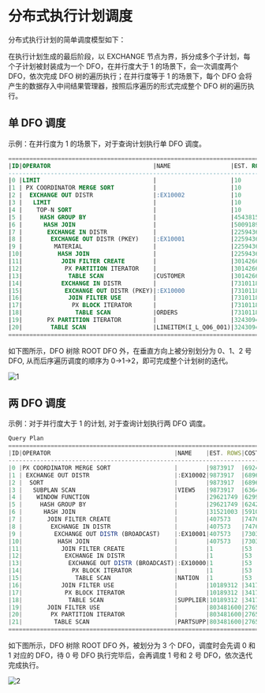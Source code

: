 分布式执行计划调度 
==============================



分布式执行计划的简单调度模型如下：

在执行计划生成的最后阶段，以 EXCHANGE 节点为界，拆分成多个子计划，每个子计划被封装成为一个 DFO，在并行度大于 1 的场景下，会一次调度两个 DFO，依次完成 DFO 树的遍历执行；在并行度等于 1 的场景下，每个 DFO 会将产生的数据存入中间结果管理器，按照后序遍历的形式完成整个 DFO 树的遍历执行。

单 DFO 调度 
-----------------------------

示例：在并行度为 1 的场景下，对于查询计划执行单 DFO 调度。

```sql
======================================================================================
|ID|OPERATOR                             |NAME                 |EST. ROWS |COST      |
--------------------------------------------------------------------------------------
|0 |LIMIT                                |                     |10        |6956829987|
|1 | PX COORDINATOR MERGE SORT           |                     |10        |6956829985|
|2 |  EXCHANGE OUT DISTR                 |:EX10002             |10        |6956829976|
|3 |   LIMIT                             |                     |10        |6956829976|
|4 |    TOP-N SORT                       |                     |10        |6956829975|
|5 |     HASH GROUP BY                   |                     |454381562 |5815592885|
|6 |      HASH JOIN                      |                     |500918979 |5299414557|
|7 |       EXCHANGE IN DISTR             |                     |225943610 |2081426759|
|8 |        EXCHANGE OUT DISTR (PKEY)    |:EX10001             |225943610 |1958446695|
|9 |         MATERIAL                    |                     |225943610 |1958446695|
|10|          HASH JOIN                  |                     |225943610 |1480989849|
|11|           JOIN FILTER CREATE        |                     |30142669  |122441311 |
|12|            PX PARTITION ITERATOR    |                     |30142669  |122441311 |
|13|             TABLE SCAN              |CUSTOMER             |30142669  |122441311 |
|14|           EXCHANGE IN DISTR         |                     |731011898 |900388059 |
|15|            EXCHANGE OUT DISTR (PKEY)|:EX10000             |731011898 |614947815 |
|16|             JOIN FILTER USE         |                     |731011898 |614947815 |
|17|              PX BLOCK ITERATOR      |                     |731011898 |614947815 |
|18|               TABLE SCAN            |ORDERS               |731011898 |614947815 |
|19|       PX PARTITION ITERATOR         |                     |3243094528|1040696710|
|20|        TABLE SCAN                   |LINEITEM(I_L_Q06_001)|3243094528|1040696710|
======================================================================================
```



如下图所示，DFO 树除 ROOT DFO 外，在垂直方向上被分别划分为 0、1、2 号 DFO, 从而后序遍历调度的顺序为 0-\>1-\>2，即可完成整个计划树的迭代。

![1](https://help-static-aliyun-doc.aliyuncs.com/assets/img/zh-CN/4765994061/p179917.jpg)

两 DFO 调度 
-----------------------------

示例：对于并行度大于 1 的计划, 对于查询计划执行两 DFO 调度。

```javascript
Query Plan
=============================================================================
|ID|OPERATOR                                   |NAME    |EST. ROWS|COST     |
-----------------------------------------------------------------------------
|0 |PX COORDINATOR MERGE SORT                  |        |9873917  |692436562|
|1 | EXCHANGE OUT DISTR                        |:EX10002|9873917  |689632565|
|2 |  SORT                                     |        |9873917  |689632565|
|3 |   SUBPLAN SCAN                            |VIEW5   |9873917  |636493382|
|4 |    WINDOW FUNCTION                        |        |29621749 |629924873|
|5 |     HASH GROUP BY                         |        |29621749 |624266752|
|6 |      HASH JOIN                            |        |31521003 |591048941|
|7 |       JOIN FILTER CREATE                  |        |407573   |7476793  |
|8 |        EXCHANGE IN DISTR                  |        |407573   |7476793  |
|9 |         EXCHANGE OUT DISTR (BROADCAST)    |:EX10001|407573   |7303180  |
|10|          HASH JOIN                        |        |407573   |7303180  |
|11|           JOIN FILTER CREATE              |        |1        |53       |
|12|            EXCHANGE IN DISTR              |        |1        |53       |
|13|             EXCHANGE OUT DISTR (BROADCAST)|:EX10000|1        |53       |
|14|              PX BLOCK ITERATOR            |        |1        |53       |
|15|               TABLE SCAN                  |NATION  |1        |53       |
|16|           JOIN FILTER USE                 |        |10189312 |3417602  |
|17|            PX BLOCK ITERATOR              |        |10189312 |3417602  |
|18|             TABLE SCAN                    |SUPPLIER|10189312 |3417602  |
|19|       JOIN FILTER USE                     |        |803481600|276540086|
|20|        PX PARTITION ITERATOR              |        |803481600|276540086|
|21|         TABLE SCAN                        |PARTSUPP|803481600|276540086|
=============================================================================
```



如下图所示，DFO 树除 ROOT DFO 外，被划分为 3 个 DFO，调度时会先调 0 和 1 对应的 DFO，待 0 号 DFO 执行完毕后，会再调度 1 号和 2 号 DFO，依次迭代完成执行。

![2](https://help-static-aliyun-doc.aliyuncs.com/assets/img/zh-CN/4765994061/p179918.jpg)

